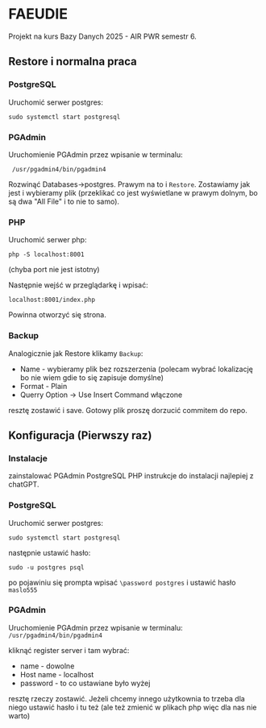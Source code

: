 
# FAEUDIE

Projekt na kurs Bazy Danych 2025 - AIR PWR semestr 6.

## Restore i normalna praca
### PostgreSQL
Uruchomić serwer postgres:

```sudo systemctl start postgresql```

### PGAdmin
Uruchomienie PGAdmin przez wpisanie w terminalu:

``` /usr/pgadmin4/bin/pgadmin4``` 

Rozwinąć Databases->postgres. Prawym na to i  ```Restore```. Zostawiamy jak jest i wybieramy plik (przeklikać co jest wyświetlane w prawym dolnym, bo są dwa "All File" i to nie to samo).

### PHP
Uruchomić serwer php:

```php -S localhost:8001```

(chyba port nie jest istotny)

Następnie wejść w przeglądarkę i wpisać:

```localhost:8001/index.php```

Powinna otworzyć się strona.


### Backup
Analogicznie jak Restore klikamy ```Backup```:

- Name - wybieramy plik bez rozszerzenia (polecam wybrać lokalizację bo nie wiem gdie to się zapisuje domyślne)
- Format - Plain
- Querry Option -> Use Insert Command włączone

resztę zostawić i save. Gotowy plik proszę dorzucić commitem do repo.

## Konfiguracja (Pierwszy raz)
### Instalacje
zainstalować
PGAdmin
PostgreSQL
PHP
instrukcje do instalacji najlepiej z chatGPT.

### PostgreSQL
Uruchomić serwer postgres:

```sudo systemctl start postgresql```

następnie ustawić hasło:

```sudo -u postgres psql```

po pojawiniu się prompta wpisać
```\password postgres```
i ustawić hasło ```maslo555```

### PGAdmin

Uruchomienie PGAdmin przez wpisanie w terminalu:
``` /usr/pgadmin4/bin/pgadmin4``` 

kliknąć register server i tam wybrać:

- name - dowolne
- Host name - localhost
- password - to co ustawiane było wyżej

resztę rzeczy zostawić. Jeżeli chcemy innego użytkownia to trzeba dla niego ustawić hasło i tu też (ale też zmienić w plikach php więc dla nas nie warto)



